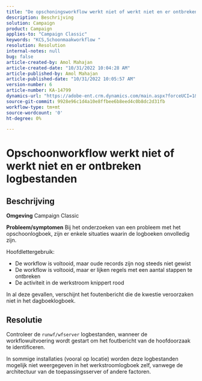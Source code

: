 ```yaml
---
title: "De opschoningsworkflow werkt niet of werkt niet en er ontbreken logbestanden"
description: Beschrijving
solution: Campaign
product: Campaign
applies-to: "Campaign Classic"
keywords: "KCS,Schoonmaakworkflow "
resolution: Resolution
internal-notes: null
bug: false
article-created-by: Amol Mahajan
article-created-date: "10/31/2022 10:04:28 AM"
article-published-by: Amol Mahajan
article-published-date: "10/31/2022 10:05:57 AM"
version-number: 6
article-number: KA-14799
dynamics-url: "https://adobe-ent.crm.dynamics.com/main.aspx?forceUCI=1&pagetype=entityrecord&etn=knowledgearticle&id=271ea964-0359-ed11-9561-6045bd006079"
source-git-commit: 9928e96c1d4a10e8ffbee6b8eed4c0b8dc2d31fb
workflow-type: tm+mt
source-wordcount: '0'
ht-degree: 0%

---
```


# Opschoonworkflow werkt niet of werkt niet en er ontbreken logbestanden

## Beschrijving

<b>Omgeving</b>
Campaign Classic


<b>Probleem/symptomen</b>
Bij het onderzoeken van een probleem met het opschoonlogboek, zijn er enkele situaties waarin de logboeken onvolledig zijn.

Hoofdlettergebruik:

- De workflow is voltooid, maar oude records zijn nog steeds niet gewist
- De workflow is voltooid, maar er lijken regels met een aantal stappen te ontbreken
- De activiteit in de werkstroom knippert rood


In al deze gevallen, verschijnt het foutenbericht die de kwestie veroorzaken niet in het dagboeklogboek.


## Resolutie


Controleer de `runwf/wfserver` logbestanden, wanneer de workflowuitvoering wordt gestart om het foutbericht van de hoofdoorzaak te identificeren.

In sommige installaties (vooral op locatie) worden deze logbestanden mogelijk niet weergegeven in het werkstroomlogboek zelf, vanwege de architectuur van de toepassingsserver of andere factoren.
